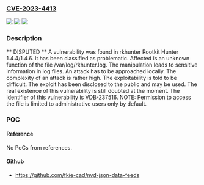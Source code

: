 ### [CVE-2023-4413](https://cve.mitre.org/cgi-bin/cvename.cgi?name=CVE-2023-4413)
![](https://img.shields.io/static/v1?label=Product&message=Rootkit%20Hunter&color=blue)
![](https://img.shields.io/static/v1?label=Version&message=%3D%201.4.4%20&color=brighgreen)
![](https://img.shields.io/static/v1?label=Vulnerability&message=CWE-532%20Sensitive%20Information%20in%20Log%20Files&color=brighgreen)

### Description

** DISPUTED ** A vulnerability was found in rkhunter Rootkit Hunter 1.4.4/1.4.6. It has been classified as problematic. Affected is an unknown function of the file /var/log/rkhunter.log. The manipulation leads to sensitive information in log files. An attack has to be approached locally. The complexity of an attack is rather high. The exploitability is told to be difficult. The exploit has been disclosed to the public and may be used. The real existence of this vulnerability is still doubted at the moment. The identifier of this vulnerability is VDB-237516. NOTE: Permission to access the file is limited to administrative users only by default.

### POC

#### Reference
No PoCs from references.

#### Github
- https://github.com/fkie-cad/nvd-json-data-feeds

